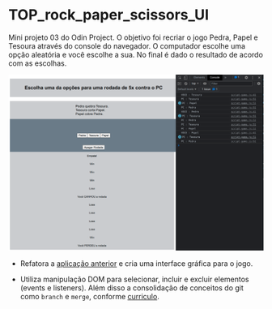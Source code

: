 # TOP_rock_paper_scissors_UI
Mini projeto 03 do Odin Project. O objetivo foi recriar o jogo Pedra, Papel e Tesoura através do console do navegador. O computador escolhe uma opção aleatória e você escolhe a sua. No final é dado o resultado de acordo com as escolhas.

![](https://raw.githubusercontent.com/gio-bon/TOP_rock_paper_scissors_UI/main/Captura%20de%20tela%20de%202021-09-10%2012-35-29.png)

- Refatora a [aplicação anterior](https://github.com/gio-bon/TOP_rock_paper_scissors) e cria uma interface gráfica para o jogo.

- Utiliza manipulação DOM para selecionar, incluir e excluir elementos (events e listeners). Além disso a consolidação de conceitos do git como `branch` e `merge`, conforme [curriculo](https://github.com/TheOdinProject/curriculum/blob/main/foundations/javascript_basics/DOM-manipulation.md).